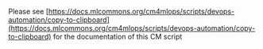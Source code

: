 Please see [https://docs.mlcommons.org/cm4mlops/scripts/devops-automation/copy-to-clipboard](https://docs.mlcommons.org/cm4mlops/scripts/devops-automation/copy-to-clipboard) for the documentation of this CM script
